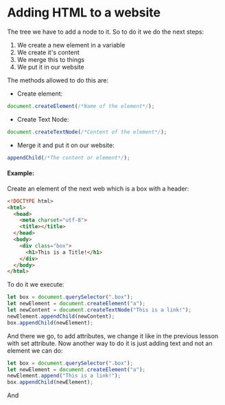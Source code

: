 # Adding HTML to a website

The tree we have to add a node to it. So to do it we do the next steps:

1. We create a new element in a variable
2. We create it's content
3. We merge this to things
4. We put it in our website

The methods allowed to do this are:
- Create element:
```JavaScript
document.createElement(/*Name of the element*/);
```
- Create Text Node:
```JavaScript
document.createTextNode(/*Content of the element*/);
```
- Merge it and put it on our website:
```JavaScript
appendChild(/*The content or element*/);
```

#### Example:
Create an element of the next web which is a box with a header:
```HTML
<!DOCTYPE html>
<html>
  <head>
    <meta charset="utf-8">
    <title></title>
  </head>
  <body>
    <div class="box">
      <h1>This is a Title!</h1>
    </div>
  </body>
</html>
```
To do it we execute:
```JavaScript
let box = document.querySelector(".box");
let newElement = document.createElement("a");
let newContent = document.createTextNode("This is a link!");
newElement.appendChild(newContent);
box.appendChild(newElement);
```
And there we go, to add attributes, we change it like in the previous lesson with set attribute.
Now another way to do it is just adding text and not an element we can do:
```JavaScript
let box = document.querySelector(".box");
let newElement = document.createElement("a");
newElement.append("This is a link!");
box.appendChild(newElement);
```
And

